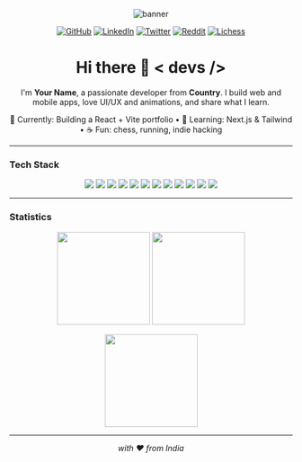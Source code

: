 <!-- Centered header with banner -->
<p align="center">
  <img src="./banner.png" alt="banner" />
</p>

<p align="center">
  <a href="https://github.com/yourusername"><img alt="GitHub" src="https://img.shields.io/badge/GitHub-181717?style=for-the-badge&logo=github&logoColor=white"></a>
  <a href="https://www.linkedin.com/in/your-link/"><img alt="LinkedIn" src="https://img.shields.io/badge/LinkedIn-0A66C2?style=for-the-badge&logo=linkedin&logoColor=white"></a>
  <a href="https://twitter.com/yourhandle"><img alt="Twitter" src="https://img.shields.io/badge/Twitter-1DA1F2?style=for-the-badge&logo=twitter&logoColor=white"></a>
  <a href="https://www.reddit.com/user/youruser/"><img alt="Reddit" src="https://img.shields.io/badge/Reddit-FF4500?style=for-the-badge&logo=reddit&logoColor=white"></a>
  <a href="https://lichess.org/@/yourlichess"><img alt="Lichess" src="https://img.shields.io/badge/Lichess-000000?style=for-the-badge&logo=lichess&logoColor=white"></a>
</p>

<h1 align="center">Hi there 👋 &lt; devs /&gt;</h1>

<p align="center">
  I'm <b>Your Name</b>, a passionate developer from <b>Country</b>. I build web and mobile apps, love UI/UX and animations, and share what I learn.
</p>

<p align="center">
  🔭 Currently: Building a React + Vite portfolio • 🌱 Learning: Next.js & Tailwind • ☕ Fun: chess, running, indie hacking
</p>

---

### Tech Stack

<p align="center">
  <!-- Add/remove to match your stack -->
  <img src="https://img.shields.io/badge/React-20232a?style=for-the-badge&logo=react&logoColor=61DAFB" />
  <img src="https://img.shields.io/badge/Vite-646CFF?style=for-the-badge&logo=vite&logoColor=FFD62E" />
  <img src="https://img.shields.io/badge/JavaScript-323330?style=for-the-badge&logo=javascript&logoColor=F7DF1E" />
  <img src="https://img.shields.io/badge/TypeScript-3178C6?style=for-the-badge&logo=typescript&logoColor=white" />
  <img src="https://img.shields.io/badge/HTML5-E34F26?style=for-the-badge&logo=html5&logoColor=white" />
  <img src="https://img.shields.io/badge/CSS3-1572B6?style=for-the-badge&logo=css3&logoColor=white" />
  <img src="https://img.shields.io/badge/Tailwind-0ea5e9?style=for-the-badge&logo=tailwindcss&logoColor=white" />
  <img src="https://img.shields.io/badge/Node.js-339933?style=for-the-badge&logo=nodedotjs&logoColor=white" />
  <img src="https://img.shields.io/badge/Express-000000?style=for-the-badge&logo=express&logoColor=white" />
  <img src="https://img.shields.io/badge/MongoDB-47A248?style=for-the-badge&logo=mongodb&logoColor=white" />
  <img src="https://img.shields.io/badge/Git-F05032?style=for-the-badge&logo=git&logoColor=white" />
  <img src="https://img.shields.io/badge/Docker-2496ED?style=for-the-badge&logo=docker&logoColor=white" />
</p>

---

### Statistics

<p align="center">
  <img height="165" src="https://github-readme-stats.vercel.app/api?username=yourusername&show_icons=true&theme=tokyonight&hide_border=true" />
  <img height="165" src="https://github-readme-stats.vercel.app/api/top-langs/?username=yourusername&layout=compact&theme=tokyonight&hide_border=true" />
</p>

<p align="center">
  <img height="165" src="https://github-readme-streak-stats.herokuapp.com/?user=yourusername&theme=tokyonight&hide_border=true" />
</p>

---

<p align="center">
  <i>with ❤️ from India</i>
</p>
